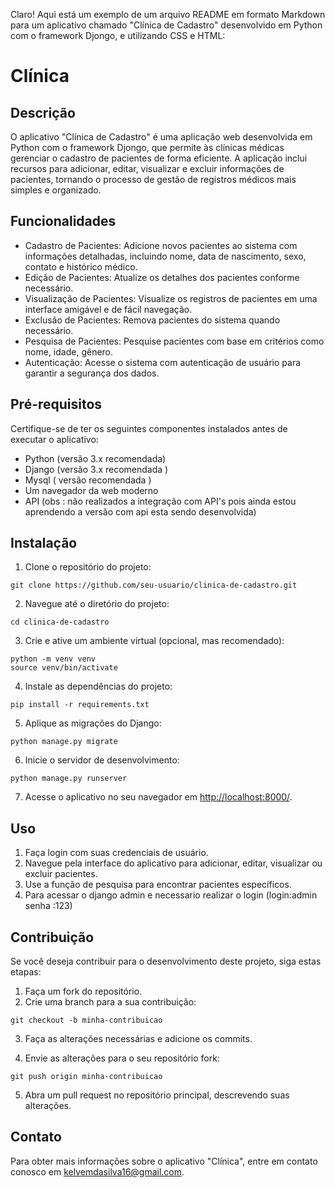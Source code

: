 Claro! Aqui está um exemplo de um arquivo README em formato Markdown para um aplicativo chamado "Clínica de Cadastro" desenvolvido em Python com o framework Djongo, e utilizando CSS e HTML:

# Clínica


## Descrição
O aplicativo "Clínica de Cadastro" é uma aplicação web desenvolvida em Python com o framework Djongo, que permite às clínicas médicas gerenciar o cadastro de pacientes de forma eficiente. A aplicação inclui recursos para adicionar, editar, visualizar e excluir informações de pacientes, tornando o processo de gestão de registros médicos mais simples e organizado.

## Funcionalidades

- Cadastro de Pacientes: Adicione novos pacientes ao sistema com informações detalhadas, incluindo nome, data de nascimento, sexo, contato e histórico médico.
- Edição de Pacientes: Atualize os detalhes dos pacientes conforme necessário.
- Visualização de Pacientes: Visualize os registros de pacientes em uma interface amigável e de fácil navegação.
- Exclusão de Pacientes: Remova pacientes do sistema quando necessário.
- Pesquisa de Pacientes: Pesquise pacientes com base em critérios como nome, idade, gênero.
- Autenticação: Acesse o sistema com autenticação de usuário para garantir a segurança dos dados.

## Pré-requisitos

Certifique-se de ter os seguintes componentes instalados antes de executar o aplicativo:

- Python (versão 3.x recomendada)
- Django (versão 3.x recomendada )
- Mysql ( versão recomendada )
- Um navegador da web moderno
- API (obs : não realizados a integração com API's pois ainda estou aprendendo a versão com api esta sendo desenvolvida)

## Instalação

1. Clone o repositório do projeto:

```shell
git clone https://github.com/seu-usuario/clinica-de-cadastro.git
```

2. Navegue até o diretório do projeto:

```shell
cd clinica-de-cadastro
```

3. Crie e ative um ambiente virtual (opcional, mas recomendado):

```shell
python -m venv venv
source venv/bin/activate
```

4. Instale as dependências do projeto:

```shell
pip install -r requirements.txt
```

5. Aplique as migrações do Django:

```shell
python manage.py migrate
```

6. Inicie o servidor de desenvolvimento:

```shell
python manage.py runserver
```

7. Acesse o aplicativo no seu navegador em [http://localhost:8000/](http://localhost:8000/).

## Uso

1. Faça login com suas credenciais de usuário.
2. Navegue pela interface do aplicativo para adicionar, editar, visualizar ou excluir pacientes.
3. Use a função de pesquisa para encontrar pacientes específicos.
4. Para acessar o django admin e necessario realizar o login (login:admin  senha :123)

## Contribuição

Se você deseja contribuir para o desenvolvimento deste projeto, siga estas etapas:

1. Faça um fork do repositório.
2. Crie uma branch para a sua contribuição:

```shell
git checkout -b minha-contribuicao
```

3. Faça as alterações necessárias e adicione os commits.

4. Envie as alterações para o seu repositório fork:

```shell
git push origin minha-contribuicao
```

5. Abra um pull request no repositório principal, descrevendo suas alterações.


## Contato

Para obter mais informações sobre o aplicativo "Clínica", entre em contato conosco em [kelvemdasilva16@gmail.com](Kelvem:kelvemdasilva16@gmail.com).

